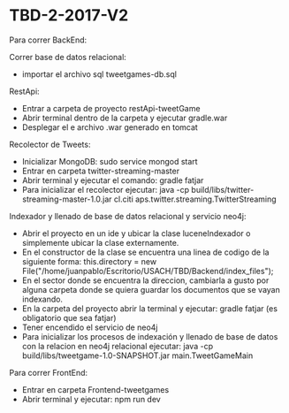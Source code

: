 # TBD-2-2017-V2

Para correr BackEnd:

Correr base de datos relacional:
- importar el archivo sql tweetgames-db.sql

RestApi:
- Entrar a carpeta de proyecto restApi-tweetGame
- Abrir terminal dentro de la carpeta y ejecutar gradle.war
- Desplegar el e archivo .war generado en tomcat

Recolector de Tweets:

- Inicializar MongoDB: sudo service mongod  start
- Entrar en carpeta twitter-streaming-master
- Abrir terminal y ejecutar el comando: gradle fatjar
- Para inicializar el recolector ejecutar: java -cp build/libs/twitter-streaming-master-1.0.jar cl.citi
aps.twitter.streaming.TwitterStreaming

Indexador y llenado de base de datos relacional y servicio neo4j:

- Abrir el proyecto en un ide y ubicar la clase luceneIndexador o simplemente ubicar la clase externamente.
- En el constructor de la clase se encuentra una linea de codigo de la siguiente forma:
  this.directory = new File("/home/juanpablo/Escritorio/USACH/TBD/Backend/index_files");
- En el sector donde se encuentra la direccion, cambiarla a gusto por alguna carpeta donde se quiera guardar los documentos que se vayan indexando.
- En la carpeta del proyecto abrir la terminal y ejecutar: gradle fatjar (es obligatorio que sea fatjar)
- Tener encendido el servicio de neo4j
- Para inicializar los procesos de indexación y llenado de base de datos con la relacion en neo4j relacional ejecutar: java -cp build/libs/tweetgame-1.0-SNAPSHOT.jar main.TweetGameMain
  
  
Para correr FrontEnd:

- Entrar en carpeta Frontend-tweetgames
- Abrir terminal y ejecutar: npm run dev

